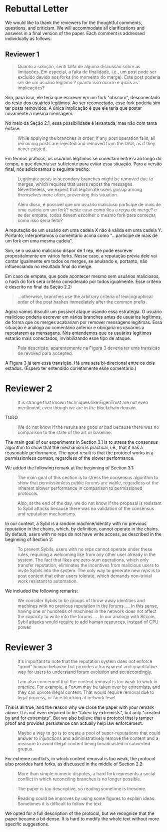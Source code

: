 # Rebuttal Letter

We would like to thank the reviewers for the thoughtful comments, questions,
and criticism.
We will accommodate all clarifications and answers in a final version of the
paper.
Each comment is addressed individually as follows.

## Reviewer 1

> Quanto a solução, senti falta de alguma discussão sobre as limitações.
> Em especial, a falta de finalidade, i.e., um post pode ser excluído devido
> aos forks (no momento do merge).
> Este post poderia ser de um usuário legitimo ? quanto isso ocorre e quais as
> implicações?

Sim, para isso, ele teria que escrever em um fork "obscuro", desconectado do
resto dos usuários legítimos.
Ao ser reconectado, esse fork poderia sim ter posts removidos.
A única implicação é que ele teria que postar novamente a mesma mensagem.

No meio da Seção 2.1, essa possibilidade é levantada, mas não com tanta ênfase:

> While applying the branches in order, if any post operation fails, all
> remaining posts are rejected and removed from the DAG, as if they never
> existed.

Em termos práticos, os usuários legítimos se conectam entre si ao longo do
tempo, o que deveria ser suficiente para evitar essa situação.
Para a versão final, nós adicionamos o seguinte trecho:

> Legitimate posts in secondary branches might be removed due to merges, which
> requires that users repost the messages. Nevertheless, we expect that
> legitimate users gossip among themselves more often, preventing this
> situation.

> Além disso, é possível que um usuário malicioso participe de mais de uma
> cadeia em um fork? neste caso como fica a regra de merge? e se der empate,
> todos devem escolher o mesmo fork para começar, como isso seria feito?

A reputação de um usuário em uma cadeia X não é válida em uma cadeia Y.
Portanto, interpretamos o comentário acima como "...participe de mais de um
fork em uma mesma cadeia".

Sim, se o usuário malicioso dispor de 1 rep, ele pode escrever propositalmente
em vários forks.
Nesse caso, a reputação prévia dele vai contar igualmente em todos os merges,
se anulando e, portanto, não influenciando no resultado final do merge.

Em caso de empate, que pode acontecer mesmo sem usuários maliciosos, o hash do
fork será critério considerado por todos igualmente.
Esse critério é descrito no final da Seção 2.2:

> ...otherwise, branches use the arbitrary criteria of lexicographical order of
> the post hashes immediately after the common prefix.

Agora vamos discutir um possível ataque usando essa estratégia.
O usuário malicioso poderia escrever em vários branches antes de usuários
legítimos, de forma que os merges acabariam por remover mensagens legítimas.
Essa situação é análoga ao comentário anterior e obrigaria os usuários a
repostarem as mensagens.
Nós entendemos que os usuários legítimos estarão mais conectados,
inviabilizando esse tipo de ataque.

> Pela descrição, aparentemente na Figura 3 deveria ter uma transição de
> revoked  para accepted.

A Figura 3 já tem essa transição.
Há uma seta bi-direcional entre os dois estados.
(Espero ter entendido corretamente esse comentário.)

# Reviewer 2

> It is strange that known techniques like EigenTrust are not even mentioned,
> even though we are in the blockchain domain.

TODO

> We do not know if the results are good or bad because there was no comparison
> to the state of the art or baseline.

The main goal of our experiments in Section 3.1 is to stress the consensus
algorithm to show that the mechanism is practical, i.e., that it has a
reasonable performance.
The good result is that the protocol works in a permissionless context,
regardless of the slower performance.

We added the following remark at the beginning of Section 3.1:

> The main goal of this section is to stress the consensus algorithm to show
> that permissionless public forums are viable, regardless of the inherent
> slower performance in comparison to permissioned protocols.

> Also, at the end of the day, we do not know if the proposal is resistant to
> Sybil attacks because there was no validation of the consensus and reputation
> mechanisms.

In our context, a Sybil is a random machine/identity with no previous
reputation in the chains, which, by definition, cannot operate in the chains.
By default, users with no reps do not have write access, as described in the
beginning of Section 2:

> To prevent Sybils, users with no *reps* cannot operate under these rules,
> requiring a welcoming like from any other user already in the system.
> The fact that likes are zero-sum operations, which only transfer reputation,
> eliminates the incentives from malicious users to invite Sybils into the
> system.
> The only way to generate new *reps* is to post content that other users
> tolerate, which demands non-trivial work resistant to automation.

We included the following remarks:

> We consider Sybils to be groups of throw-away identities and machines with
> no previous reputation in the forums.
> ...
> In this sense, having one or hundreds of machines in the network does not
> affect the capacity to write into the forums.
> ...
> In our analogy with Bitcoin, Sybil attacks would require to add human
> resources, instead of CPU power.

# Reviewer 3

> It's important to note that the reputation system does not enforce "good"
> human behavior but provides a transparent and quantitative way for users to
> understand forum evolution and act accordingly. 

> I am also concerned that the content removal is too weak to work in practice.
> For example, a Forum may be taken over by extremists, and they can upvote
> illegal content. That would require removal due to legal process, or face
> blocking at network level.

This is all true, and the reason why we close the paper with your remark above.
It is not even required to be "taken by extremists", but only "created by and
for extremists".
But we also believe that a protocol that is tamper proof and provides
persistence can actually help law enforcement.

> Maybe a way to go is to create a pool of super-reputations that could answer
> to injunctions and administratively remove the content and a measure to avoid
> illegal content being broadcasted in subverted grupus.

For extreme conflicts, in which content removal is too weak, the protocol also
provides hard forks, as discussed in the middle of Section 2.2:

> More than simple numeric disputes, a hard fork represents a social conflict
> in which reconciling branches is no longer possible.

> The paper is too descriptive, so reading sometime is tiresome.

> Reading could be improves by using some figures to explain ideas. Sometimes
> it is difficult to follow the text.

We opted for a full description of the protocol, but we recognize that the
paper became a bit dense.
It is hard to modify the whole text without more specific suggestions.
